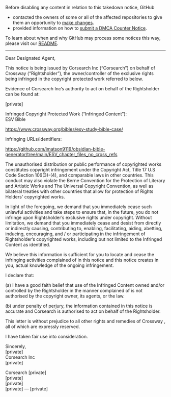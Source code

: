 Before disabling any content in relation to this takedown notice, GitHub
- contacted the owners of some or all of the affected repositories to give them an opportunity to [make changes](https://docs.github.com/en/github/site-policy/dmca-takedown-policy#a-how-does-this-actually-work).
- provided information on how to [submit a DMCA Counter Notice](https://docs.github.com/en/articles/guide-to-submitting-a-dmca-counter-notice).

To learn about when and why GitHub may process some notices this way, please visit our [README](https://github.com/github/dmca/blob/master/README.md#anatomy-of-a-takedown-notice).

---

Dear Designated Agent,

This notice is being issued by Corsearch Inc (“Corsearch”) on behalf of Crossway (“Rightsholder”), the owner/controller of the exclusive rights being infringed in the copyright protected work referred to below.

Evidence of Corsearch Inc’s authority to act on behalf of the Rightsholder can be found at:

[private]

Infringed Copyright Protected Work (“Infringed Content”):  
ESV Bible

https://www.crossway.org/bibles/esv-study-bible-case/

Infringing URLs/Identifiers:

https://github.com/imatson9119/obsidian-bible-generator/tree/main/ESV_chapter_files_no_cross_refs

The unauthorised distribution or public performance of copyrighted works constitutes copyright infringement under the Copyright Act, Title 17 U.S Code Section 106(3)-(4), and comparable laws in other countries. This conduct may also violate the Berne Convention for the Protection of Literary and Artistic Works and The Universal Copyright Convention, as well as bilateral treaties with other countries that allow for protection of Rights Holders' copyrighted works.

In light of the foregoing, we demand that you immediately cease such unlawful activities and take steps to ensure that, in the future, you do not infringe upon Rightsholder’s exclusive rights under copyright. Without limitation, we demand that you immediately cease and desist from directly or indirectly causing, contributing to, enabling, facilitating, aiding, abetting, inducing, encouraging, and / or participating in the infringement of Rightsholder’s copyrighted works, including but not limited to the Infringed Content as identified.

We believe this information is sufficient for you to locate and cease the infringing activities complained of in this notice and this notice creates in you, actual knowledge of the ongoing infringement.

I declare that:

(a) I have a good faith belief that use of the Infringed Content owned and/or controlled by the Rightsholder in the manner complained of is not authorised by the copyright owner, its agents, or the law.

(b) under penalty of perjury, the information contained in this notice is accurate and Corsearch is authorised to act on behalf of the Rightsholder.

This letter is without prejudice to all other rights and remedies of Crossway  , all of which are expressly reserved.

I have taken fair use into consideration.

Sincerely,  
[private]  
Corsearch Inc  
[private]  

Corsearch [private]  
[private]  
[private]  
[private] — [private]  
